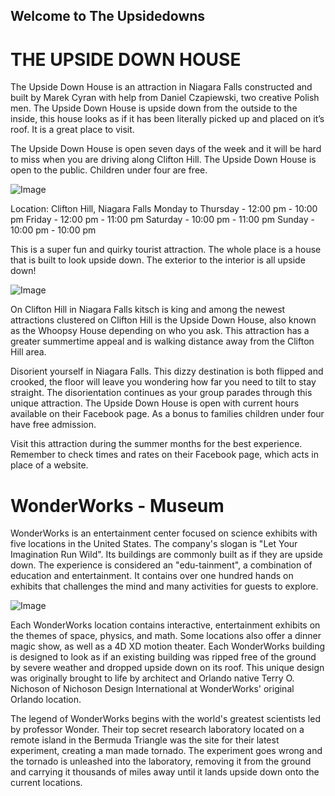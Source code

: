 ## Welcome to The Upsidedowns

# THE UPSIDE DOWN HOUSE

The Upside Down House is an attraction in Niagara Falls constructed and built by Marek Cyran with help from Daniel Czapiewski, two creative Polish men. The Upside Down House is upside down from the outside to the inside, this house looks as if it has been literally picked up and placed on it’s roof. It is a great place to visit.

The Upside Down House is open seven days of the week and it will be hard to miss when you are driving along Clifton Hill. The Upside Down House is open to the public. Children under four are free.

![Image](http://www.infoniagara.com/attractions/upside-down-house/images/upside-down-house1.png
)

Location: Clifton Hill, Niagara Falls
Monday to Thursday - 12:00 pm - 10:00 pm
Friday - 12:00 pm - 11:00 pm
Saturday - 10:00 pm - 11:00 pm
Sunday - 10:00 pm - 10:00 pm

This is a super fun and quirky tourist attraction. The whole place is a house that is built to look upside down. The exterior to the interior is all upside down! 

![Image](https://www.marriottonthefalls.com/wp-content/uploads/2012/10/upside-down-house-ext.jpg)

On Clifton Hill in Niagara Falls kitsch is king and among the newest attractions clustered on Clifton Hill is the Upside Down House, also known as the Whoopsy House depending on who you ask. This attraction has a greater summertime appeal and is walking distance away from the Clifton Hill area.

Disorient yourself in Niagara Falls. This dizzy destination is both flipped and crooked, the floor will leave you wondering how far you need to tilt to stay straight. The disorientation continues as your group parades through this unique attraction. The Upside Down House is open with current hours available on their Facebook page. As a bonus to families children under four have free admission.

Visit this attraction during the summer months for the best experience. Remember to check times and rates on their Facebook page, which acts in place of a website.


# WonderWorks - Museum

WonderWorks is an entertainment center focused on science exhibits with five locations in the United States. The company's slogan is "Let Your Imagination Run Wild". Its buildings are commonly built as if they are upside down. The experience is considered an "edu-tainment", a combination of education and entertainment. It contains over one hundred hands on exhibits that challenges the mind and many activities for guests to explore.

![Image](https://upload.wikimedia.org/wikipedia/commons/thumb/8/88/WonderWorks_%28Orlando%2C_Florida%29_001.jpg/260px-WonderWorks_%28Orlando%2C_Florida%29_001.jpg)

Each WonderWorks location contains interactive, entertainment exhibits on the themes of space, physics, and math. Some locations also offer a dinner magic show, as well as a 4D XD motion theater. Each WonderWorks building is designed to look as if an existing building was ripped free of the ground by severe weather and dropped upside down on its roof. This unique design was originally brought to life by architect and Orlando native Terry O. Nichoson of Nichoson Design International at WonderWorks' original Orlando location.

The legend of WonderWorks begins with the world's greatest scientists led by professor Wonder. Their top secret research laboratory located on a remote island in the Bermuda Triangle was the site for their latest experiment, creating a man made tornado. The experiment goes wrong and the tornado is unleashed into the laboratory, removing it from the ground and carrying it thousands of miles away until it lands upside down onto the current locations.
